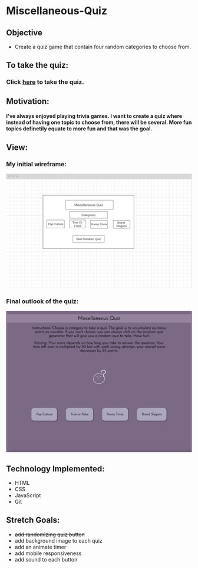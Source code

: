 # Miscellaneous-Quiz
## Objective 
+ Create a quiz game that contain four random categories to choose from.

## To take the quiz:
### Click [here](https://zmewa079.github.io/Miscellaneous-Quiz/) to take the quiz.

## Motivation:
#### I've always enjoyed playing trivia games. I want to create a quiz where instead of having one topic to choose from, there will be several. More fun topics definetily equate to more fun and that was the goal. 

## View:
### My initial wireframe:
![initial picture of wireframe](assets/Unit1-Project-Wireframe.png)

### Final outlook of the quiz:
![Final quiz game](assets/Quiz-Game.png)

## Technology Implemented:
+ HTML
+ CSS
+ JavaScript
+ Git

## Stretch Goals:
+ ~~add randomizing quiz button~~
+ add background image to each quiz
+ add an animate timer
+ add mobile responsiveness 
+ add sound to each button
